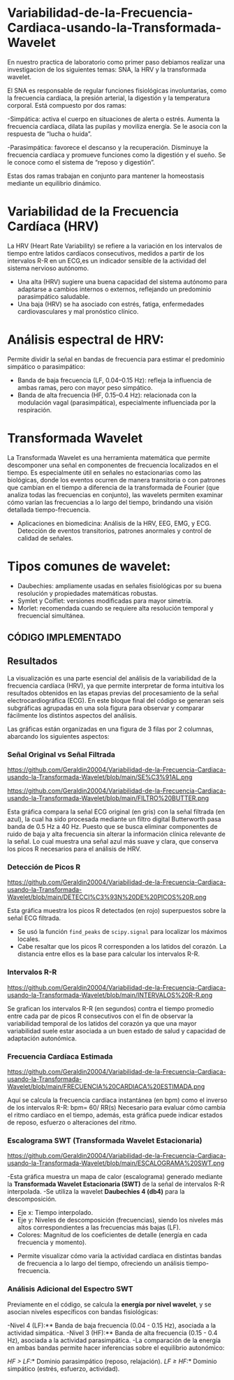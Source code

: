 # Variabilidad-de-la-Frecuencia-Cardiaca-usando-la-Transformada-Wavelet
En nuestro practica de laboratorio como primer paso debiamos realizar una investigacion de los siguientes temas: SNA, la HRV y la transformada wavelet.

 El SNA es responsable de regular funciones fisiológicas involuntarias, como la frecuencia cardíaca, la presión arterial, la digestión y la temperatura corporal. Está compuesto por dos ramas:

-Simpática:  activa el cuerpo en situaciones de alerta o estrés. Aumenta la frecuencia cardíaca, dilata las pupilas y moviliza energía. Se le asocia con la respuesta de “lucha o huida”.

-Parasimpática: favorece el descanso y la recuperación. Disminuye la frecuencia cardíaca y promueve funciones como la digestión y el sueño. Se le conoce como el sistema de “reposo y digestión”.

Estas dos ramas trabajan en conjunto para mantener la homeostasis mediante un equilibrio dinámico.

# Variabilidad de la Frecuencia Cardíaca (HRV)
La HRV (Heart Rate Variability) se refiere a la variación en los intervalos de tiempo entre latidos cardíacos consecutivos, medidos a partir de los intervalos R-R en un ECG,es un indicador sensible de la actividad del sistema nervioso autónomo.

- Una alta (HRV) sugiere una buena capacidad del sistema autónomo para adaptarse a cambios internos o externos, reflejando un predominio parasimpático saludable.
- Una baja (HRV) se ha asociado con estrés, fatiga, enfermedades cardiovasculares y mal pronóstico clínico.

# Análisis espectral de HRV:
Permite dividir la señal en bandas de frecuencia para estimar el predominio simpático o parasimpático:
- Banda de baja frecuencia (LF, 0.04–0.15 Hz): refleja la influencia de ambas ramas, pero con mayor peso simpático.
- Banda de alta frecuencia (HF, 0.15–0.4 Hz): relacionada con la modulación vagal (parasimpática), especialmente influenciada por la respiración.

# Transformada Wavelet
La Transformada Wavelet es una herramienta matemática que permite descomponer una señal en componentes de frecuencia localizados en el tiempo. Es especialmente útil en señales no estacionarias como las biológicas, donde los eventos ocurren de manera transitoria o con patrones que cambian en el tiempo a diferencia de la transformada de Fourier (que analiza todas las frecuencias en conjunto), las wavelets permiten examinar cómo varían las frecuencias a lo largo del tiempo, brindando una visión detallada tiempo-frecuencia.
- Aplicaciones en biomedicina:
Análisis de la HRV, EEG, EMG, y ECG.
Detección de eventos transitorios, patrones anormales y control de calidad de señales.
# Tipos comunes de wavelet:
- Daubechies: ampliamente usadas en señales fisiológicas por su buena resolución y propiedades matemáticas robustas.
- Symlet y Coiflet: versiones modificadas para mayor simetría.
- Morlet: recomendada cuando se requiere alta resolución temporal y frecuencial simultánea.
## CÓDIGO IMPLEMENTADO 
##  Resultados
La visualización es una parte esencial del análisis de la variabilidad de la frecuencia cardíaca (HRV), ya que permite interpretar de forma intuitiva los resultados obtenidos en las etapas previas del procesamiento de la señal electrocardiográfica (ECG). En este bloque final del código se generan seis subgráficas agrupadas en una sola figura para observar y comparar fácilmente los distintos aspectos del análisis.

Las gráficas están organizadas en una figura de 3 filas por 2 columnas, abarcando los siguientes aspectos:

### Señal Original vs Señal Filtrada

https://github.com/Geraldin20004/Variabilidad-de-la-Frecuencia-Cardiaca-usando-la-Transformada-Wavelet/blob/main/SE%C3%91AL.png

https://github.com/Geraldin20004/Variabilidad-de-la-Frecuencia-Cardiaca-usando-la-Transformada-Wavelet/blob/main/FILTRO%20BUTTER.png

Esta gráfica compara la señal ECG original (en gris) con la señal filtrada (en azul), la cual ha sido procesada mediante un filtro digital Butterworth pasa banda de 0.5 Hz a 40 Hz. Puesto que se busca eliminar componentes de ruido de baja y alta frecuencia sin alterar la información clínica relevante de la señal. 
Lo cual muestra una señal azul más suave y clara, que conserva los picos R necesarios para el análisis de HRV.

### Detección de Picos R

https://github.com/Geraldin20004/Variabilidad-de-la-Frecuencia-Cardiaca-usando-la-Transformada-Wavelet/blob/main/DETECCI%C3%93N%20DE%20PICOS%20R.png

Esta gráfica muestra los picos R detectados (en rojo) superpuestos sobre la señal ECG filtrada.

-  Se usó la función `find_peaks` de `scipy.signal` para localizar los máximos locales.
- Cabe resaltar que los picos R corresponden a los latidos del corazón. La distancia entre ellos es la base para calcular los intervalos R-R.

### Intervalos R-R

https://github.com/Geraldin20004/Variabilidad-de-la-Frecuencia-Cardiaca-usando-la-Transformada-Wavelet/blob/main/INTERVALOS%20R-R.png

Se grafican los intervalos R-R (en segundos) contra el tiempo promedio entre cada par de picos R consecutivos con el fin de observar la variabilidad temporal de los latidos del corazón ya que una mayor variabilidad suele estar asociada a un buen estado de salud y capacidad de adaptación autonómica.

### Frecuencia Cardíaca Estimada

https://github.com/Geraldin20004/Variabilidad-de-la-Frecuencia-Cardiaca-usando-la-Transformada-Wavelet/blob/main/FRECUENCIA%20CARDIACA%20ESTIMADA.png

Aquí se calcula la frecuencia cardíaca instantánea (en bpm) como el inverso de los intervalos R-R:     bpm= 60/ RR(s)
Necesario para evaluar cómo cambia el ritmo cardíaco en el tiempo, además, esta gráfica puede indicar estados de reposo, esfuerzo o alteraciones del ritmo.



### Escalograma SWT (Transformada Wavelet Estacionaria)

https://github.com/Geraldin20004/Variabilidad-de-la-Frecuencia-Cardiaca-usando-la-Transformada-Wavelet/blob/main/ESCALOGRAMA%20SWT.png

-Esta gráfica muestra un mapa de calor (escalograma) generado mediante la **Transformada Wavelet Estacionaria (SWT)** de la señal de intervalos R-R interpolada.
-Se utiliza la wavelet **Daubechies 4 (db4)** para la descomposición.
  * Eje x: Tiempo interpolado.
  * Eje y: Niveles de descomposición (frecuencias), siendo los niveles más altos correspondientes a las frecuencias más bajas (LF).
  * Colores: Magnitud de los coeficientes de detalle (energía en cada frecuencia y momento).
- Permite visualizar cómo varía la actividad cardíaca en distintas bandas de frecuencia a lo largo del tiempo, ofreciendo un análisis tiempo-frecuencia.

### Análisis Adicional del Espectro SWT

Previamente en el código, se calcula la **energía por nivel wavelet**, y se asocian niveles específicos con bandas fisiológicas:

-Nivel 4 (LF):** Banda de baja frecuencia (0.04 - 0.15 Hz), asociada a la actividad simpática.
-Nivel 3 (HF):** Banda de alta frecuencia (0.15 - 0.4 Hz), asociada a la actividad parasimpática.
-La comparación de la energía en ambas bandas permite hacer inferencias sobre el equilibrio autonómico:

 *HF > LF:** Dominio parasimpático (reposo, relajación).
 *LF ≥ HF:** Dominio simpático (estrés, esfuerzo, actividad).




